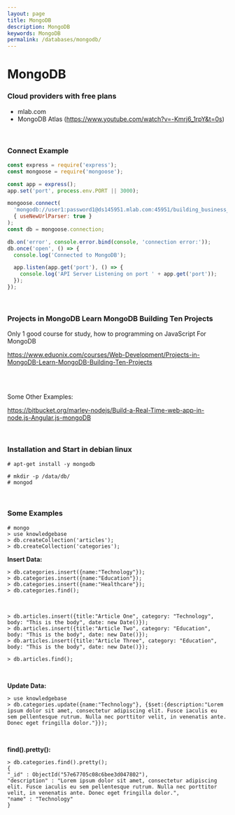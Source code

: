 ```yaml
---
layout: page
title: MongoDB
description: MongoDB
keywords: MongoDB
permalink: /databases/mongodb/
---
```


# MongoDB

### Cloud providers with free plans

- mlab.com
- MongoDB Atlas (https://www.youtube.com/watch?v=-Kmrj6_1rpY&t=0s)

<br/>

### Connect Example

```js
const express = require('express');
const mongoose = require('mongoose');

const app = express();
app.set('port', process.env.PORT || 3000);

mongoose.connect(
  'mongodb://user1:password1@ds145951.mlab.com:45951/building_business_app_with_vue_and_mongo',
  { useNewUrlParser: true }
);
const db = mongoose.connection;

db.on('error', console.error.bind(console, 'connection error:'));
db.once('open', () => {
  console.log('Connected to MongoDB');

  app.listen(app.get('port'), () => {
    console.log('API Server Listening on port ' + app.get('port'));
  });
});
```

<br/>

### Projects in MongoDB Learn MongoDB Building Ten Projects

Only 1 good course for study, how to programming on JavaScript For MongoDB

https://www.eduonix.com/courses/Web-Development/Projects-in-MongoDB-Learn-MongoDB-Building-Ten-Projects

<br/><br/>

Some Other Examples:

https://bitbucket.org/marley-nodejs/Build-a-Real-Time-web-app-in-node.js-Angular.js-mongoDB

<br/>

### Installation and Start in debian linux

    # apt-get install -y mongodb

    # mkdir -p /data/db/
    # mongod

<br/>

### Some Examples

    # mongo
    > use knowledgebase
    > db.createCollection('articles');
    > db.createCollection('categories');

**Insert Data:**

    > db.categories.insert({name:"Technology"});
    > db.categories.insert({name:"Education"});
    > db.categories.insert({name:"Healthcare"});
    > db.categories.find();

<br/>

    > db.articles.insert({title:"Article One", category: "Technology", body: "This is the body", date: new Date()});
    > db.articles.insert({title:"Article Two", category: "Education", body: "This is the body", date: new Date()});
    > db.articles.insert({title:"Article Three", category: "Education", body: "This is the body", date: new Date()});

    > db.articles.find();

<br/>

**Update Data:**

    > use knowledgebase
    > db.categories.update({name:"Technology"}, {$set:{description:"Lorem ipsum dolor sit amet, consectetur adipiscing elit. Fusce iaculis eu sem pellentesque rutrum. Nulla nec porttitor velit, in venenatis ante. Donec eget fringilla dolor."}});

<br/>

**find().pretty():**

    > db.categories.find().pretty();
    {
    "_id" : ObjectId("57e67705c08c6bee3d047802"),
    "description" : "Lorem ipsum dolor sit amet, consectetur adipiscing elit. Fusce iaculis eu sem pellentesque rutrum. Nulla nec porttitor velit, in venenatis ante. Donec eget fringilla dolor.",
    "name" : "Technology"
    }
